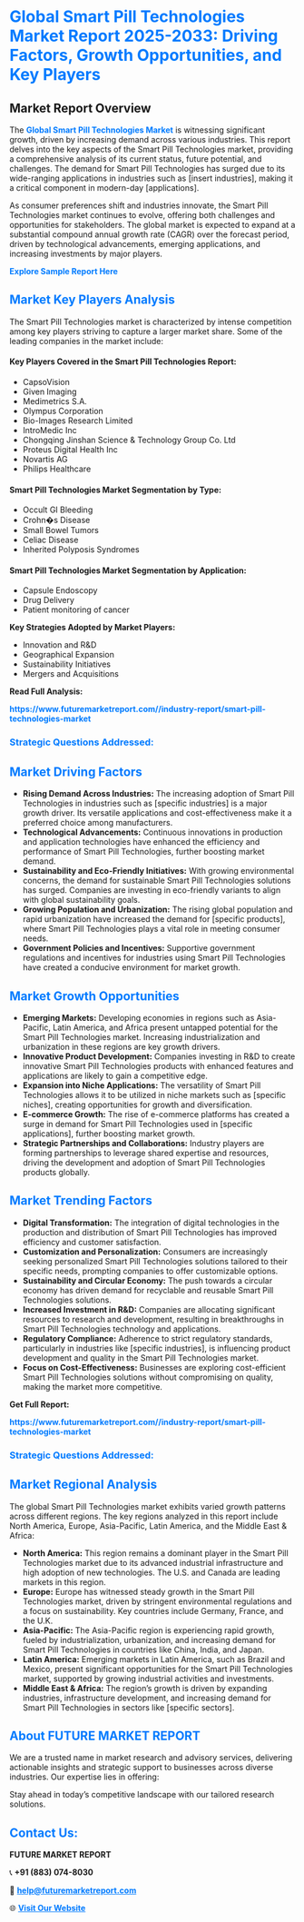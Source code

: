 <h1 style="color: #007BFF;">Global Smart Pill Technologies Market Report 2025-2033: Driving Factors, Growth Opportunities, and Key Players</h1>

<section id="overview">
<h2>Market Report Overview</h2>
<p>The <a href="https://www.futuremarketreport.com//industry-report/smart-pill-technologies-market" style="color: #007BFF; text-decoration: none;"><strong>Global Smart Pill Technologies Market</strong></a> is witnessing significant growth, driven by increasing demand across various industries. This report delves into the key aspects of the Smart Pill Technologies market, providing a comprehensive analysis of its current status, future potential, and challenges. The demand for Smart Pill Technologies has surged due to its wide-ranging applications in industries such as [insert industries], making it a critical component in modern-day [applications].</p>
<p>As consumer preferences shift and industries innovate, the Smart Pill Technologies market continues to evolve, offering both challenges and opportunities for stakeholders. The global market is expected to expand at a substantial compound annual growth rate (CAGR) over the forecast period, driven by technological advancements, emerging applications, and increasing investments by major players.</p>
</section>

<section id="overview">
<p><a href="https://www.futuremarketreport.com//request-sample/reportId=47371" style="color: #007BFF; text-decoration: none;"><strong>Explore Sample Report Here</strong></a></p>
</section>

<section id="key-players">
<h2 style="color: #007BFF;">Market Key Players Analysis</h2>
<p>The Smart Pill Technologies market is characterized by intense competition among key players striving to capture a larger market share. Some of the leading companies in the market include:</p>
<h4>Key Players Covered in the Smart Pill Technologies Report:</h4>
<ul><li>CapsoVision</li><li>Given Imaging</li><li>Medimetrics S.A.</li><li>Olympus Corporation</li><li>Bio-Images Research Limited</li><li>IntroMedic Inc</li><li>Chongqing Jinshan Science &amp; Technology Group Co. Ltd</li><li>Proteus Digital Health Inc</li><li>Novartis AG</li><li>Philips Healthcare</li></ul>
<h4>Smart Pill Technologies Market Segmentation by Type:</h4>
<ul><li>Occult GI Bleeding</li><li>Crohn�s Disease</li><li>Small Bowel Tumors</li><li>Celiac Disease</li><li>Inherited Polyposis Syndromes</li></ul>

<h4>Smart Pill Technologies Market Segmentation by Application:</h4>
<ul><li>Capsule Endoscopy</li><li>Drug Delivery</li><li>Patient monitoring of cancer</li></ul>
<p><strong>Key Strategies Adopted by Market Players:</strong></p>
<ul>
<li>Innovation and R&D</li>
<li>Geographical Expansion</li>
<li>Sustainability Initiatives</li>
<li>Mergers and Acquisitions</li>
</ul>
</section>

<section>
<p><strong>Read Full Analysis: </strong></p><a href="https://www.futuremarketreport.com//industry-report/smart-pill-technologies-market" style="color: #007BFF; text-decoration: none;"><strong>https://www.futuremarketreport.com//industry-report/smart-pill-technologies-market</strong></a>
<h3 style="color: #007BFF;">Strategic Questions Addressed:</h3>
</section>

<section id="driving-factors">
<h2 style="color: #007BFF;">Market Driving Factors</h2>
<ul>
<li><strong>Rising Demand Across Industries:</strong> The increasing adoption of Smart Pill Technologies in industries such as [specific industries] is a major growth driver. Its versatile applications and cost-effectiveness make it a preferred choice among manufacturers.</li>
<li><strong>Technological Advancements:</strong> Continuous innovations in production and application technologies have enhanced the efficiency and performance of Smart Pill Technologies, further boosting market demand.</li>
<li><strong>Sustainability and Eco-Friendly Initiatives:</strong> With growing environmental concerns, the demand for sustainable Smart Pill Technologies solutions has surged. Companies are investing in eco-friendly variants to align with global sustainability goals.</li>
<li><strong>Growing Population and Urbanization:</strong> The rising global population and rapid urbanization have increased the demand for [specific products], where Smart Pill Technologies plays a vital role in meeting consumer needs.</li>
<li><strong>Government Policies and Incentives:</strong> Supportive government regulations and incentives for industries using Smart Pill Technologies have created a conducive environment for market growth.</li>
</ul>
</section>

<section id="growth-opportunities">
<h2 style="color: #007BFF;">Market Growth Opportunities</h2>
<ul>
<li><strong>Emerging Markets:</strong> Developing economies in regions such as Asia-Pacific, Latin America, and Africa present untapped potential for the Smart Pill Technologies market. Increasing industrialization and urbanization in these regions are key growth drivers.</li>
<li><strong>Innovative Product Development:</strong> Companies investing in R&D to create innovative Smart Pill Technologies products with enhanced features and applications are likely to gain a competitive edge.</li>
<li><strong>Expansion into Niche Applications:</strong> The versatility of Smart Pill Technologies allows it to be utilized in niche markets such as [specific niches], creating opportunities for growth and diversification.</li>
<li><strong>E-commerce Growth:</strong> The rise of e-commerce platforms has created a surge in demand for Smart Pill Technologies used in [specific applications], further boosting market growth.</li>
<li><strong>Strategic Partnerships and Collaborations:</strong> Industry players are forming partnerships to leverage shared expertise and resources, driving the development and adoption of Smart Pill Technologies products globally.</li>
</ul>
</section>

<section id="trending-factors">
<h2 style="color: #007BFF;">Market Trending Factors</h2>
<ul>
<li><strong>Digital Transformation:</strong> The integration of digital technologies in the production and distribution of Smart Pill Technologies has improved efficiency and customer satisfaction.</li>
<li><strong>Customization and Personalization:</strong> Consumers are increasingly seeking personalized Smart Pill Technologies solutions tailored to their specific needs, prompting companies to offer customizable options.</li>
<li><strong>Sustainability and Circular Economy:</strong> The push towards a circular economy has driven demand for recyclable and reusable Smart Pill Technologies solutions.</li>
<li><strong>Increased Investment in R&D:</strong> Companies are allocating significant resources to research and development, resulting in breakthroughs in Smart Pill Technologies technology and applications.</li>
<li><strong>Regulatory Compliance:</strong> Adherence to strict regulatory standards, particularly in industries like [specific industries], is influencing product development and quality in the Smart Pill Technologies market.</li>
<li><strong>Focus on Cost-Effectiveness:</strong> Businesses are exploring cost-efficient Smart Pill Technologies solutions without compromising on quality, making the market more competitive.</li>
</ul>
</section>

<section>
<p><strong>Get Full Report: </strong></p><a href="https://www.futuremarketreport.com//industry-report/smart-pill-technologies-market" style="color: #007BFF; text-decoration: none;"><strong>https://www.futuremarketreport.com//industry-report/smart-pill-technologies-market</strong></a>
<h3 style="color: #007BFF;">Strategic Questions Addressed:</h3>
</section>


<section id="regional-analysis">
<h2 style="color: #007BFF;">Market Regional Analysis</h2>
<p>The global Smart Pill Technologies market exhibits varied growth patterns across different regions. The key regions analyzed in this report include North America, Europe, Asia-Pacific, Latin America, and the Middle East & Africa:</p>
<ul>
<li><strong>North America:</strong> This region remains a dominant player in the Smart Pill Technologies market due to its advanced industrial infrastructure and high adoption of new technologies. The U.S. and Canada are leading markets in this region.</li>
<li><strong>Europe:</strong> Europe has witnessed steady growth in the Smart Pill Technologies market, driven by stringent environmental regulations and a focus on sustainability. Key countries include Germany, France, and the U.K.</li>
<li><strong>Asia-Pacific:</strong> The Asia-Pacific region is experiencing rapid growth, fueled by industrialization, urbanization, and increasing demand for Smart Pill Technologies in countries like China, India, and Japan.</li>
<li><strong>Latin America:</strong> Emerging markets in Latin America, such as Brazil and Mexico, present significant opportunities for the Smart Pill Technologies market, supported by growing industrial activities and investments.</li>
<li><strong>Middle East & Africa:</strong> The region’s growth is driven by expanding industries, infrastructure development, and increasing demand for Smart Pill Technologies in sectors like [specific sectors].</li>
</ul>
</section>

<footer>
<h2 style="color: #007BFF;">About FUTURE MARKET REPORT</h2>
<p>We are a trusted name in market research and advisory services, delivering actionable insights and strategic support to businesses across diverse industries. Our expertise lies in offering:</p>

<p>Stay ahead in today’s competitive landscape with our tailored research solutions.</p>

<h2 style="color: #007BFF;">Contact Us:</h2>
<p><strong>FUTURE MARKET REPORT</strong></p>
<p>📞 <strong>+91 (883) 074-8030</strong></p>
<p>📧 <strong><a href="mailto:help@futuremarketreport.com" style="color: #007BFF;">help@futuremarketreport.com</a></strong></p>
<p>🌐 <strong><a href="https://www.futuremarketreport.com/" style="color: #007BFF;">Visit Our Website</a></strong></p>
</footer>